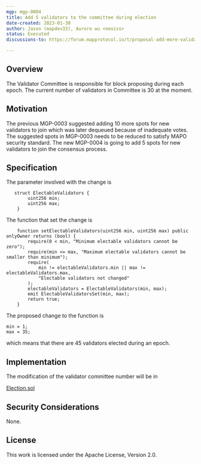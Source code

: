 ```yaml
---
mgp: mgp-0004
title: Add 5 validators to the committee during election
date-created: 2023-01-30
author: Jason (mapdev33), Auroro wu <neoiss>
status: Executed
discussions-to: https://forum.mapprotocol.io/t/proposal-add-more-validators-to-the-committee-during-election-2023-01-a-001/4669

---
```


## Overview

The Validator Committee is responsible for block proposing during each epoch. The current number of validators in Committee is 30 at the moment. 

## Motivation

The previous MGP-0003 suggested adding 10 more spots for new validators to join which was later dequeued because of inadequate votes. The suggested spots in MGP-0003 needs to be reduced to satisfy MAPO security standard. The new MGP-0004 is going to add 5 spots for new validators to join the consensus process.

## Specification

The parameter involved with the change is 

```solidity
   struct ElectableValidators {
        uint256 min;
        uint256 max;
    }
```

 The function that set the change is 

```solidity
    function setElectableValidators(uint256 min, uint256 max) public onlyOwner returns (bool) {
        require(0 < min, "Minimum electable validators cannot be zero");
        require(min <= max, "Maximum electable validators cannot be smaller than minimum");
        require(
            min != electableValidators.min || max != electableValidators.max,
            "Electable validators not changed"
        );
        electableValidators = ElectableValidators(min, max);
        emit ElectableValidatorsSet(min, max);
        return true;
    }
```



The proposed change to the function is 

```solidity
min = 1;
max = 35;
```

which means that there are 45 validators elected during an epoch.

## Implementation

The modification of the validator committee number will be in 

[Election.sol](https://github.com/mapprotocol/atlas-contracts/blob/main/contracts/governance/Election.sol)

## Security Considerations

None.

## License

This work is licensed under the Apache License, Version 2.0.
